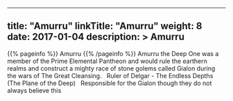 
---
title: "Amurru"
linkTitle: "Amurru"
weight: 8
date: 2017-01-04
description: >
 Amurru
---

{{% pageinfo %}}
Amurru
{{% /pageinfo %}}
Amurru the Deep One was a member of the Prime Elemental Pantheon and would rule the earthern realms and construct a mighty race of stone golems called Gialon during the wars of The Great Cleansing. <span class="line-spacer d-block"> </span> Ruler of Delgar - The Endless Depths (The Plane of the Deep) <span class="line-spacer d-block"> </span> Responsible for the Gialon though they do not always believe this
